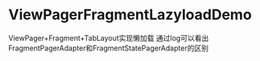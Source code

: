 # ViewPagerFragmentLazyloadDemo
ViewPager+Fragment+TabLayout实现懒加载
通过log可以看出FragmentPagerAdapter和FragmentStatePagerAdapter的区别
